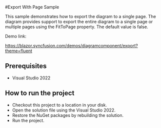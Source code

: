 #Export With Page Sample

This sample demonstrates how to export the diagram to a single page. The diagram provides support to export the entire diagram to a single page or multiple pages using the FitToPage property. The default value is false.

Demo link: 

https://blazor.syncfusion.com/demos/diagramcomponent/export?theme=fluent

## Prerequisites

* Visual Studio 2022

## How to run the project

* Checkout this project to a location in your disk.
* Open the solution file using the Visual Studio 2022.
* Restore the NuGet packages by rebuilding the solution.
* Run the project.
